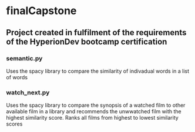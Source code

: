 # finalCapstone
## Project created in fulfilment of the requirements of the HyperionDev bootcamp certification 
### semantic.py
Uses the spacy library to compare the similarity of indivadual words in a list of words
### watch_next.py
Uses the spacy library to compare the synopsis of a watched film to other available film in a library and recommends the unwwatched film with the highest similarity score. Ranks all films from highest to lowest similarity scores

